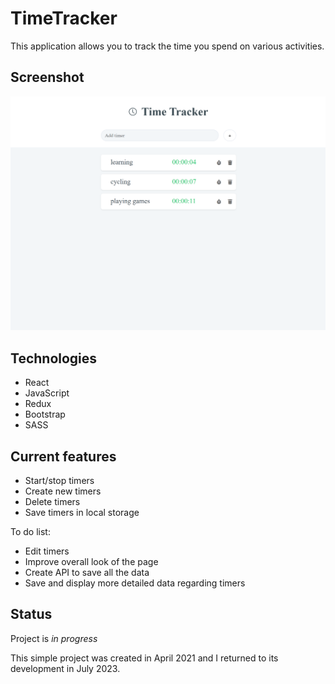# TimeTracker

This application allows you to track the time you spend on various activities.

## Screenshot

![Screenshot](./img/screenshot.PNG)

## Technologies
* React
* JavaScript
* Redux
* Bootstrap
* SASS

## Current features

- Start/stop timers
- Create new timers
- Delete timers
- Save timers in local storage

To do list:
* Edit timers
* Improve overall look of the page
* Create API to save all the data
* Save and display more detailed data regarding timers

## Status

Project is _in progress_

This simple project was created in April 2021 and I returned to its development in July 2023.
